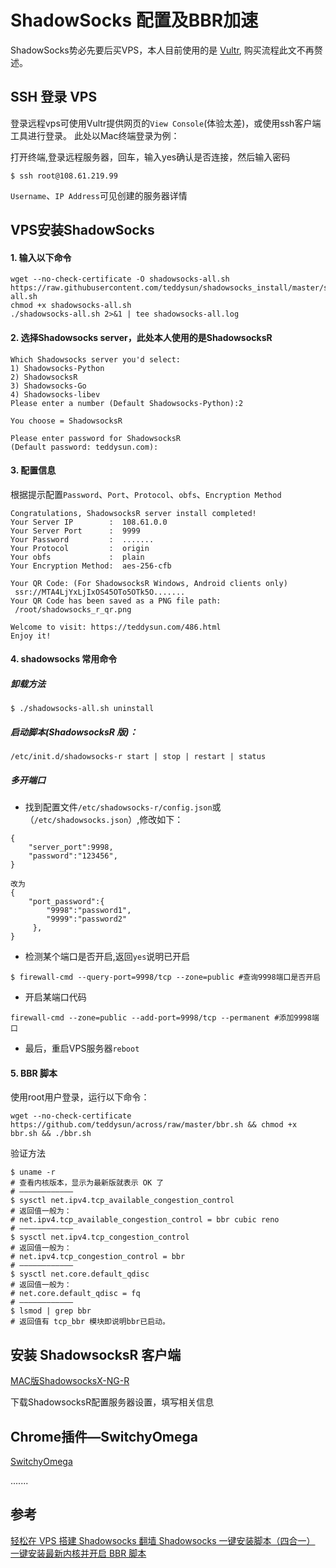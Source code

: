 # ShadowSocks 配置及BBR加速

ShadowSocks势必先要后买VPS，本人目前使用的是 [Vultr](https://www.vultr.com/?ref=7305309), 购买流程此文不再赘述。


## SSH 登录 VPS 
登录远程vps可使用Vultr提供网页的`View Console`(体验太差)，或使用ssh客户端工具进行登录。
此处以Mac终端登录为例：

打开终端,登录远程服务器，回车，输入yes确认是否连接，然后输入密码

```
$ ssh root@108.61.219.99
```
`Username`、`IP Address`可见创建的服务器详情


## VPS安装ShadowSocks


#### 1. 输入以下命令

```
wget --no-check-certificate -O shadowsocks-all.sh https://raw.githubusercontent.com/teddysun/shadowsocks_install/master/shadowsocks-all.sh
chmod +x shadowsocks-all.sh
./shadowsocks-all.sh 2>&1 | tee shadowsocks-all.log
```

#### 2. 选择Shadowsocks server，此处本人使用的是ShadowsocksR


```
Which Shadowsocks server you'd select:
1) Shadowsocks-Python
2) ShadowsocksR
3) Shadowsocks-Go
4) Shadowsocks-libev
Please enter a number (Default Shadowsocks-Python):2

You choose = ShadowsocksR

Please enter password for ShadowsocksR
(Default password: teddysun.com):

```

#### 3. 配置信息
根据提示配置`Password`、`Port`、`Protocol`、`obfs`、`Encryption Method`

```
Congratulations, ShadowsocksR server install completed!
Your Server IP        :  108.61.0.0
Your Server Port      :  9999
Your Password         :  .......
Your Protocol         :  origin
Your obfs             :  plain
Your Encryption Method:  aes-256-cfb

Your QR Code: (For ShadowsocksR Windows, Android clients only)
 ssr://MTA4LjYxLjIxOS45OTo5OTk5O.......
Your QR Code has been saved as a PNG file path:
 /root/shadowsocks_r_qr.png

Welcome to visit: https://teddysun.com/486.html
Enjoy it!
```

#### 4. shadowsocks 常用命令
##### 卸载方法

```
$ ./shadowsocks-all.sh uninstall
```

##### 启动脚本(ShadowsocksR 版)：

```
/etc/init.d/shadowsocks-r start | stop | restart | status
```


##### 多开端口

- 找到配置文件`/etc/shadowsocks-r/config.json`或（`/etc/shadowsocks.json`）,修改如下：



```
{
    "server_port":9998,
    "password":"123456",
}

改为
{
    "port_password":{
        "9998":"password1",
        "9999":"password2"
     },
}
```


- 检测某个端口是否开启,返回`yes`说明已开启

```
$ firewall-cmd --query-port=9998/tcp --zone=public #查询9998端口是否开启
```

- 开启某端口代码

```
firewall-cmd --zone=public --add-port=9998/tcp --permanent #添加9998端口
```

- 最后，重启VPS服务器`reboot`




#### 5. BBR 脚本

使用root用户登录，运行以下命令：

```
wget --no-check-certificate https://github.com/teddysun/across/raw/master/bbr.sh && chmod +x bbr.sh && ./bbr.sh
```

验证方法

```
$ uname -r
# 查看内核版本，显示为最新版就表示 OK 了
# ————————————
$ sysctl net.ipv4.tcp_available_congestion_control
# 返回值一般为：
# net.ipv4.tcp_available_congestion_control = bbr cubic reno
# ————————————
$ sysctl net.ipv4.tcp_congestion_control
# 返回值一般为：
# net.ipv4.tcp_congestion_control = bbr
# ————————————
$ sysctl net.core.default_qdisc
# 返回值一般为：
# net.core.default_qdisc = fq
# ————————————
$ lsmod | grep bbr
# 返回值有 tcp_bbr 模块即说明bbr已启动。
```




## 安装 ShadowsocksR 客户端

[MAC版ShadowsocksX-NG-R](https://github.com/qinyuhang/ShadowsocksX-NG-R/releases)

下载ShadowsocksR配置服务器设置，填写相关信息





## Chrome插件—SwitchyOmega


[SwitchyOmega](https://chrome.google.com/webstore/detail/proxy-switchyomega/padekgcemlokbadohgkifijomclgjgif?utm_source=chrome-ntp-icon)

.......





## 参考
[轻松在 VPS 搭建 Shadowsocks 翻墙 ](https://www.diycode.cc/topics/738)
[Shadowsocks 一键安装脚本（四合一）](https://teddysun.com/486.html)
[一键安装最新内核并开启 BBR 脚本](https://teddysun.com/489.html)







